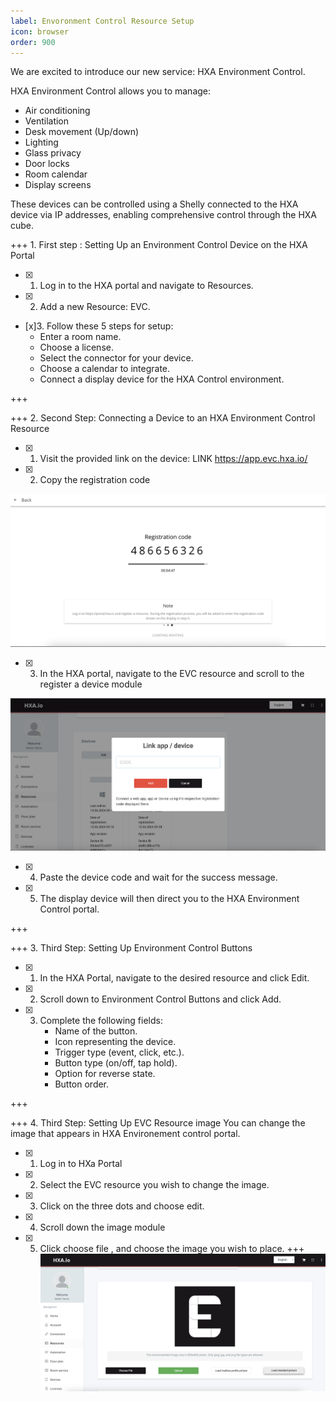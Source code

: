 ```yaml
---
label: Envoronment Control Resource Setup
icon: browser
order: 900
---
```


We are excited to introduce our new service: HXA Environment Control.

HXA Environment Control allows you to manage:
- Air conditioning
- Ventilation
- Desk movement (Up/down)
- Lighting
- Glass privacy
- Door locks
- Room calendar
- Display screens

These devices can be controlled using a Shelly connected to the HXA device via IP addresses, enabling comprehensive control through the HXA cube.



+++ 1. First step : Setting Up an Environment Control Device on the HXA Portal
- [x] 1. Log in to the HXA portal and navigate to Resources.
- [x] 2. Add a new Resource: EVC.
- [x]3. Follow these 5 steps for setup:
     -  Enter a room name.
     -  Choose a license.
     -  Select the connector for your device.
     -  Choose a calendar to integrate.
     -  Connect a display device for the HXA Control environment.


+++

+++ 2. Second Step: Connecting a Device to an HXA Environment Control Resource
- [x] 1. Visit the provided link on the device: LINK https://app.evc.hxa.io/
- [x] 2. Copy the registration code 

![Registration code shown on your device](/images/HXA.io_EVC_setup_register_device.png)

- [x] 3. In the HXA portal, navigate to the EVC resource and scroll to the register a device module 

![Registration code shown on your device to the portal](/images/HXA.io_EVC_setup_device_portal.png)

- [x] 4. Paste the device code and wait for the success message.
- [x] 5. The display device will then direct you to the HXA Environment Control portal.



+++

+++ 3. Third Step: Setting Up Environment Control Buttons
- [x] 1. In the HXA Portal, navigate to the desired resource and click Edit.
- [x] 2. Scroll down to Environment Control Buttons and click Add.
- [x] 3. Complete the following fields:
     -  Name of the button.
     -  Icon representing the device.
     -  Trigger type (event, click, etc.).
     -  Button type (on/off, tap hold).
     -  Option for reverse state.
     -  Button order.

+++

+++ 4. Third Step: Setting Up EVC Resource image 
You can change the image that appears in HXA Environement control portal.

- [x] 1. Log in to HXa Portal
- [x] 2. Select the EVC resource you wish to change the image.
- [x] 3. Click on the three dots and choose edit.
- [x] 4. Scroll down the image module
- [x] 5. Click choose file , and choose the image you wish to place.
+++
![Setup EVC image](/images/HXA.io_EVC_SETUP_image.png)
